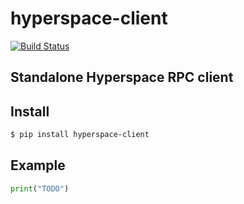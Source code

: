 # hyperspace-client

[![Build Status](https://drone.autonomic.zone/api/badges/hyperpy/hyperspace-client/status.svg)](https://drone.autonomic.zone/hyperpy/hyperspace-client)

## Standalone Hyperspace RPC client

## Install

```sh
$ pip install hyperspace-client
```

## Example

```python
print("TODO")
```
